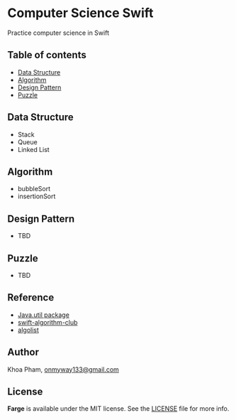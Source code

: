 # Computer Science Swift
Practice computer science in Swift

## Table of contents

- [Data Structure](#data-structure)
- [Algorithm](#algorithm)
- [Design Pattern](#design-pattern)
- [Puzzle](#puzzle)

## Data Structure

- Stack
- Queue
- Linked List

## Algorithm

- bubbleSort
- insertionSort

## Design Pattern

- TBD

## Puzzle

- TBD

## Reference

- [Java.util package](https://www.tutorialspoint.com/java/util/)
- [swift-algorithm-club](https://github.com/raywenderlich/swift-algorithm-club)
- [algolist](http://www.algolist.net/)

## Author

Khoa Pham, onmyway133@gmail.com

## License

**Farge** is available under the MIT license. See the [LICENSE](https://github.com/onmyway133/Farge/blob/master/LICENSE.md) file for more info.

